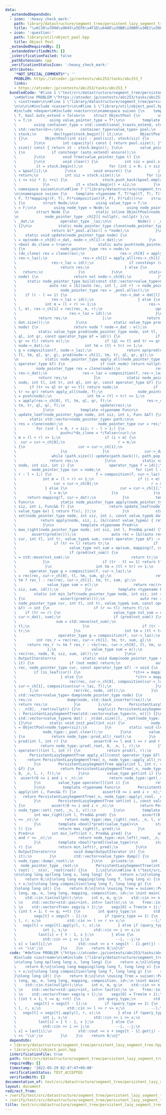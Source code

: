 ```yaml
---
data:
  _extendedDependsOn:
  - icon: ':heavy_check_mark:'
    path: library/datastructure/segment_tree/persistent_lazy_segment_tree.hpp
    title: "\u6C38\u7D9A\u9045\u5EF6\u4F1D\u64AD\u30BB\u30B0\u30E1\u30F3\u30C8\u6728"
  - icon: ':question:'
    path: library/util/object_pool.hpp
    title: Object Pool
  _extendedRequiredBy: []
  _extendedVerifiedWith: []
  _isVerificationFailed: false
  _pathExtension: cpp
  _verificationStatusIcon: ':heavy_check_mark:'
  attributes:
    '*NOT_SPECIAL_COMMENTS*': ''
    PROBLEM: https://atcoder.jp/contests/abc253/tasks/abc253_f
    links:
    - https://atcoder.jp/contests/abc253/tasks/abc253_f
  bundledCode: "#line 1 \"test/src/datastructure/segment_tree/persistent_lazy_segment_tree/abc253.test.cpp\"\
    \n#define PROBLEM \"https://atcoder.jp/contests/abc253/tasks/abc253_f\"\n\n#include\
    \ <iostream>\n\n#line 1 \"library/datastructure/segment_tree/persistent_lazy_segment_tree.hpp\"\
    \n\n\n\n#include <cassert>\n\n#line 1 \"library/util/object_pool.hpp\"\n\n\n\n\
    #include <deque>\n#include <vector>\n\nnamespace suisen {\n    template <typename\
    \ T, bool auto_extend = false>\n    struct ObjectPool {\n        using value_type\
    \ = T;\n        using value_pointer_type = T*;\n\n        template <typename U>\n\
    \        using container_type = std::conditional_t<auto_extend, std::deque<U>,\
    \ std::vector<U>>;\n\n        container_type<value_type> pool;\n        container_type<value_pointer_type>\
    \ stock;\n        decltype(stock.begin()) it;\n\n        ObjectPool() : ObjectPool(0)\
    \ {}\n        ObjectPool(int siz) : pool(siz), stock(siz) {\n            clear();\n\
    \        }\n\n        int capacity() const { return pool.size(); }\n        int\
    \ size() const { return it - stock.begin(); }\n\n        value_pointer_type alloc()\
    \ {\n            if constexpr (auto_extend) ensure();\n            return *it++;\n\
    \        }\n\n        void free(value_pointer_type t) {\n            *--it = t;\n\
    \        }\n\n        void clear() {\n            int siz = pool.size();\n   \
    \         it = stock.begin();\n            for (int i = 0; i < siz; i++) stock[i]\
    \ = &pool[i];\n        }\n\n        void ensure() {\n            if (it != stock.end())\
    \ return;\n            int siz = stock.size();\n            for (int i = siz;\
    \ i <= siz * 2; ++i) {\n                stock.push_back(&pool.emplace_back());\n\
    \            }\n            it = stock.begin() + siz;\n        }\n    };\n} //\
    \ namespace suisen\n\n\n#line 7 \"library/datastructure/segment_tree/persistent_lazy_segment_tree.hpp\"\
    \n\nnamespace suisen {\n    template <typename T, T(*op)(T, T), T(*e)(), typename\
    \ F, T(*mapping)(F, T), F(*composition)(F, F), F(*id)()>\n    struct PersistentLazySegmentTree\
    \ {\n        struct Node;\n\n        using value_type = T;\n        using operator_type\
    \ = F;\n\n        using node_type = Node;\n        using node_pointer_type = node_type*;\n\
    \n        struct Node {\n            static inline ObjectPool<node_type> _pool;\n\
    \n            node_pointer_type _ch[2]{ nullptr, nullptr };\n            value_type\
    \ _dat;\n            operator_type _laz;\n\n            Node() : _dat(e()), _laz(id())\
    \ {}\n\n            static node_pointer_type clone(node_pointer_type node) {\n\
    \                return &(*_pool.alloc() = *node);\n            }\n\n        \
    \    static void update(node_pointer_type node) {\n                node->_dat\
    \ = op(node->_ch[0]->_dat, node->_ch[1]->_dat);\n            }\n            template\
    \ <bool do_clone = true>\n            static auto push(node_pointer_type node)\
    \ {\n                node_pointer_type res = node;\n                if constexpr\
    \ (do_clone) res = clone(res);\n                res->_ch[0] = apply_all(res->_ch[0],\
    \ res->_laz);\n                res->_ch[1] = apply_all(res->_ch[1], res->_laz);\n\
    \                res->_laz = id();\n                if constexpr (do_clone) {\n\
    \                    return res;\n                } else {\n                 \
    \   return;\n                }\n            }\n\n            static bool is_leaf(node_pointer_type\
    \ node) {\n                return not node->_ch[0];\n            }\n\n       \
    \     static node_pointer_type build(const std::vector<value_type>& dat) {\n \
    \               auto rec = [&](auto rec, int l, int r) -> node_pointer_type {\n\
    \                    node_pointer_type res = _pool.alloc();\n                \
    \    if (r - l == 1) {\n                        res->_dat = dat[l];\n        \
    \                res->_laz = id();\n                    } else {\n           \
    \             int m = (l + r) >> 1;\n                        res->_ch[0] = rec(rec,\
    \ l, m), res->_ch[1] = rec(rec, m, r);\n                        update(res);\n\
    \                        res->_laz = id();\n                    }\n          \
    \          return res;\n                };\n                return rec(rec, 0,\
    \ dat.size());\n            }\n\n            static value_type prod_all(node_pointer_type\
    \ node) {\n                return node ? node->_dat : e();\n            }\n  \
    \          static value_type prod(node_pointer_type node, int tl, int tr, int\
    \ ql, int qr, const operator_type &f = id()) {\n                if (tr <= ql or\
    \ qr <= tl) return e();\n                if (ql <= tl and tr <= qr) return mapping(f,\
    \ node->_dat);\n                int tm = (tl + tr) >> 1;\n                operator_type\
    \ g = composition(f, node->_laz);\n                return op(prod(node->_ch[0],\
    \ tl, tm, ql, qr, g), prod(node->_ch[1], tm, tr, ql, qr, g));\n            }\n\
    \n            static node_pointer_type apply_all(node_pointer_type node, const\
    \ operator_type &f) {\n                if (not node) return nullptr;\n       \
    \         node_pointer_type res = clone(node);\n                res->_dat = mapping(f,\
    \ res->_dat);\n                res->_laz = composition(f, res->_laz);\n      \
    \          return res;\n            }\n            static node_pointer_type apply(node_pointer_type\
    \ node, int tl, int tr, int ql, int qr, const operator_type &f) {\n          \
    \      if (tr <= ql or qr <= tl) return node;\n                if (ql <= tl and\
    \ tr <= qr) return apply_all(node, f);\n                node_pointer_type res\
    \ = push(node);\n                int tm = (tl + tr) >> 1;\n                res->_ch[0]\
    \ = apply(res->_ch[0], tl, tm, ql, qr, f);\n                res->_ch[1] = apply(res->_ch[1],\
    \ tm, tr, ql, qr, f);\n                update(res);\n                return res;\n\
    \            }\n\n            template <typename Func>\n            static auto\
    \ update_leaf(node_pointer_type node, int siz, int i, Func &&f) {\n          \
    \      static std::vector<node_pointer_type> path;\n\n                node_pointer_type\
    \ res = clone(node);\n                node_pointer_type cur = res;\n\n       \
    \         for (int l = 0, r = siz; r - l > 1;) {\n                    path.push_back(cur);\n\
    \                    push</*do_clone = */false>(cur);\n                    int\
    \ m = (l + r) >> 1;\n                    if (i < m) {\n                      \
    \  cur = cur->_ch[0];\n                        r = m;\n                    } else\
    \ {\n                        cur = cur->_ch[1];\n                        l = m;\n\
    \                    }\n                }\n                cur->_dat = f(cur->_dat);\n\
    \                while (path.size()) update(path.back()), path.pop_back();\n \
    \               return res;\n            }\n\n            static value_type get(node_pointer_type\
    \ node, int siz, int i) {\n                operator_type f = id();\n         \
    \       node_pointer_type cur = node;\n                for (int l = 0, r = siz;\
    \ r - l > 1;) {\n                    f = composition(f, cur->_laz);\n        \
    \            int m = (l + r) >> 1;\n                    if (i < m) {\n       \
    \                 cur = cur->_ch[0];\n                        r = m;\n       \
    \             } else {\n                        cur = cur->_ch[1];\n         \
    \               l = m;\n                    }\n                }\n           \
    \     return mapping(f, cur->_dat);\n            }\n            template <typename\
    \ Func>\n            static node_pointer_type apply(node_pointer_type node, int\
    \ siz, int i, Func&& f) {\n                return update_leaf(node, siz, i, [&](const\
    \ value_type &v) { return f(v); });\n            }\n            static node_pointer_type\
    \ set(node_pointer_type node, int siz, int i, const value_type& dat) {\n     \
    \           return apply(node, siz, i, [&](const value_type&) { return dat; });\n\
    \            }\n\n            template <typename Pred>\n            static int\
    \ max_right(node_pointer_type node, int siz, int l, Pred&& pred) {\n         \
    \       assert(pred(e()));\n                auto rec = [&](auto rec, node_pointer_type\
    \ cur, int tl, int tr, value_type& sum, const operator_type &f) -> int {\n   \
    \                 if (tr <= l) return tr;\n                    if (l <= tl) {\n\
    \                        value_type nxt_sum = op(sum, mapping(f, cur->_dat));\n\
    \                        if (pred(nxt_sum)) {\n                            sum\
    \ = std::move(nxt_sum);\n                            return tr;\n            \
    \            }\n                        if (tr - tl == 1) return tl;\n       \
    \             }\n                    int tm = (tl + tr) >> 1;\n              \
    \      operator_type g = composition(f, cur->_laz);\n                    int res_l\
    \ = rec(rec, cur->_ch[0], tl, tm, sum, g);\n                    return res_l !=\
    \ tm ? res_l : rec(rec, cur->_ch[1], tm, tr, sum, g);\n                };\n  \
    \              value_type sum = e();\n                return rec(rec, node, 0,\
    \ siz, sum, id());\n            }\n            template <typename Pred>\n    \
    \        static int min_left(node_pointer_type node, int siz, int r, Pred&& pred)\
    \ {\n                assert(pred(e()));\n                auto rec = [&](auto rec,\
    \ node_pointer_type cur, int tl, int tr, value_type& sum, const operator_type\
    \ &f) -> int {\n                    if (r <= tl) return tl;\n                \
    \    if (tr <= r) {\n                        value_type nxt_sum = op(mapping(f,\
    \ cur->_dat), sum);\n                        if (pred(nxt_sum)) {\n          \
    \                  sum = std::move(nxt_sum);\n                            return\
    \ tl;\n                        }\n                        if (tr - tl == 1) return\
    \ tr;\n                    }\n                    int tm = (tl + tr) >> 1;\n \
    \                   operator_type g = composition(f, cur->_laz);\n           \
    \         int res_r = rec(rec, cur->_ch[1], tm, tr, sum, g);\n               \
    \     return res_r != tm ? res_r : rec(rec, cur->_ch[0], tl, tm, sum, g);\n  \
    \              };\n                value_type sum = e();\n                return\
    \ rec(rec, node, 0, siz, sum, id());\n            }\n\n            template <typename\
    \ OutputIterator>\n            static void dump(node_pointer_type node, OutputIterator\
    \ it) {\n                if (not node) return;\n                auto rec = [&](auto\
    \ rec, node_pointer_type cur, const operator_type &f) -> void {\n            \
    \        if (is_leaf(cur)) {\n                        *it++ = mapping(f, cur->_dat);\n\
    \                    } else {\n                        *it++ = mapping(f, cur->_dat);\n\
    \                        rec(rec, cur->_ch[0], composition(cur->_laz, f)), rec(rec,\
    \ cur->_ch[1], composition(cur->_laz, f));\n                    }\n          \
    \      };\n                rec(rec, node, id());\n            }\n            static\
    \ std::vector<value_type> dump(node_pointer_type node) {\n                std::vector<value_type>\
    \ res;\n                dump(node, std::back_inserter(res));\n               \
    \ return res;\n            }\n        };\n\n        PersistentLazySegmentTree()\
    \ : _n(0), _root(nullptr) {}\n        explicit PersistentLazySegmentTree(int n)\
    \ : PersistentLazySegmentTree(std::vector<value_type>(n, e())) {}\n        PersistentLazySegmentTree(const\
    \ std::vector<value_type>& dat) : _n(dat.size()), _root(node_type::build(dat))\
    \ {}\n\n        static void init_pool(int siz) {\n            node_type::_pool\
    \ = ObjectPool<node_type>(siz);\n        }\n        static void clear_pool() {\n\
    \            node_type::_pool.clear();\n        }\n\n        value_type prod_all()\
    \ {\n            return node_type::prod_all(_root);\n        }\n        value_type\
    \ prod(int l, int r) {\n            assert(0 <= l and l <= r and r <= _n);\n \
    \           return node_type::prod(_root, 0, _n, l, r);\n        }\n        value_type\
    \ operator()(int l, int r) {\n            return prod(l, r);\n        }\n\n  \
    \      PersistentLazySegmentTree apply_all(const operator_type &f) {\n       \
    \     return PersistentLazySegmentTree(_n, node_type::apply_all(_root, f));\n\
    \        }\n        PersistentLazySegmentTree apply(int l, int r, const operator_type\
    \ &f) {\n            return PersistentLazySegmentTree(_n, node_type::apply(_root,\
    \ 0, _n, l, r, f));\n        }\n\n        value_type get(int i) {\n          \
    \  assert(0 <= i and i < _n);\n            return node_type::get(_root, _n, i);\n\
    \        }\n        value_type operator[](int i) {\n            return get(i);\n\
    \        }\n\n        template <typename Func>\n        PersistentLazySegmentTree\
    \ apply(int i, Func&& f) {\n            assert(0 <= i and i < _n);\n         \
    \   return PersistentLazySegmentTree(_n, node_type::apply(_root, _n, i, std::forward<F>(f)));\n\
    \        }\n        PersistentLazySegmentTree set(int i, const value_type& v)\
    \ {\n            assert(0 <= i and i < _n);\n            return PersistentLazySegmentTree(_n,\
    \ node_type::set(_root, _n, i, v));\n        }\n\n        template <typename Pred>\n\
    \        int max_right(int l, Pred&& pred) {\n            assert(0 <= l and l\
    \ <= _n);\n            return node_type::max_right(_root, _n, l, std::forward<Pred>(pred));\n\
    \        }\n        template <bool(*pred)(value_type)>\n        static int max_right(int\
    \ l) {\n            return max_right(l, pred);\n        }\n        template <typename\
    \ Pred>\n        int min_left(int r, Pred&& pred) {\n            assert(0 <= r\
    \ and r <= _n);\n            return node_type::min_left(_root, _n, r, std::forward<Pred>(pred));\n\
    \        }\n        template <bool(*pred)(value_type)>\n        static int min_left(int\
    \ r) {\n            return min_left(r, pred);\n        }\n\n        template <typename\
    \ OutputIterator>\n        void dump(OutputIterator it) {\n            node_type::dump(_root,\
    \ it);\n        }\n        std::vector<value_type> dump() {\n            return\
    \ node_type::dump(_root);\n        }\n\n    private:\n        int _n;\n      \
    \  node_pointer_type _root;\n        PersistentLazySegmentTree(int n, node_pointer_type\
    \ root) : _n(n), _root(root) {}\n    };\n}\n\n\n#line 6 \"test/src/datastructure/segment_tree/persistent_lazy_segment_tree/abc253.test.cpp\"\
    \n\nlong long op(long long x, long long) {\n    return x;\n}\nlong long e() {\n\
    \    return 0;\n}\nlong long mapping(long long f, long long x) {\n    return f\
    \ + x;\n}\nlong long composition(long long f, long long g) {\n    return f + g;\n\
    }\nlong long id() {\n    return 0;\n}\n\n \nusing Tree = suisen::PersistentLazySegmentTree<long\
    \ long, op, e, long long, mapping, composition, id>;\n \nint main() {\n    std::ios::sync_with_stdio(false);\n\
    \    std::cin.tie(nullptr);\n\n    int n, m, q;\n    std::cin >> n >> m >> q;\n\
    \ \n    std::vector<std::pair<int, int>> last(n);\n \n    Tree::init_pool(15000000);\n\
    \ \n    std::vector<Tree> segs(q + 1);\n    segs[0] = Tree(m + 1);\n \n    for\
    \ (int t = 1; t <= q; ++t) {\n        int query_type;\n        std::cin >> query_type;\n\
    \        segs[t] = segs[t - 1];\n        if (query_type == 1) {\n            int\
    \ l, r, x;\n            std::cin >> l >> r >> x;\n            --l;\n         \
    \   segs[t] = segs[t].apply(l, r, x);\n        } else if (query_type == 2) {\n\
    \            int i, x;\n            std::cin >> i >> x;\n            --i;\n  \
    \          last[i] = { t - 1, x };\n        } else {\n            int i, j;\n\
    \            std::cin >> i >> j;\n            --i, --j;\n            auto [tl,\
    \ x] = last[i];\n            std::cout << x + segs[t - 1].get(j) - segs[tl].get(j)\
    \ << '\\n';\n        }\n    }\n    return 0;\n}\n"
  code: "#define PROBLEM \"https://atcoder.jp/contests/abc253/tasks/abc253_f\"\n\n\
    #include <iostream>\n\n#include \"library/datastructure/segment_tree/persistent_lazy_segment_tree.hpp\"\
    \n\nlong long op(long long x, long long) {\n    return x;\n}\nlong long e() {\n\
    \    return 0;\n}\nlong long mapping(long long f, long long x) {\n    return f\
    \ + x;\n}\nlong long composition(long long f, long long g) {\n    return f + g;\n\
    }\nlong long id() {\n    return 0;\n}\n\n \nusing Tree = suisen::PersistentLazySegmentTree<long\
    \ long, op, e, long long, mapping, composition, id>;\n \nint main() {\n    std::ios::sync_with_stdio(false);\n\
    \    std::cin.tie(nullptr);\n\n    int n, m, q;\n    std::cin >> n >> m >> q;\n\
    \ \n    std::vector<std::pair<int, int>> last(n);\n \n    Tree::init_pool(15000000);\n\
    \ \n    std::vector<Tree> segs(q + 1);\n    segs[0] = Tree(m + 1);\n \n    for\
    \ (int t = 1; t <= q; ++t) {\n        int query_type;\n        std::cin >> query_type;\n\
    \        segs[t] = segs[t - 1];\n        if (query_type == 1) {\n            int\
    \ l, r, x;\n            std::cin >> l >> r >> x;\n            --l;\n         \
    \   segs[t] = segs[t].apply(l, r, x);\n        } else if (query_type == 2) {\n\
    \            int i, x;\n            std::cin >> i >> x;\n            --i;\n  \
    \          last[i] = { t - 1, x };\n        } else {\n            int i, j;\n\
    \            std::cin >> i >> j;\n            --i, --j;\n            auto [tl,\
    \ x] = last[i];\n            std::cout << x + segs[t - 1].get(j) - segs[tl].get(j)\
    \ << '\\n';\n        }\n    }\n    return 0;\n}"
  dependsOn:
  - library/datastructure/segment_tree/persistent_lazy_segment_tree.hpp
  - library/util/object_pool.hpp
  isVerificationFile: true
  path: test/src/datastructure/segment_tree/persistent_lazy_segment_tree/abc253.test.cpp
  requiredBy: []
  timestamp: '2022-05-29 02:47:47+09:00'
  verificationStatus: TEST_ACCEPTED
  verifiedWith: []
documentation_of: test/src/datastructure/segment_tree/persistent_lazy_segment_tree/abc253.test.cpp
layout: document
redirect_from:
- /verify/test/src/datastructure/segment_tree/persistent_lazy_segment_tree/abc253.test.cpp
- /verify/test/src/datastructure/segment_tree/persistent_lazy_segment_tree/abc253.test.cpp.html
title: test/src/datastructure/segment_tree/persistent_lazy_segment_tree/abc253.test.cpp
---
```

